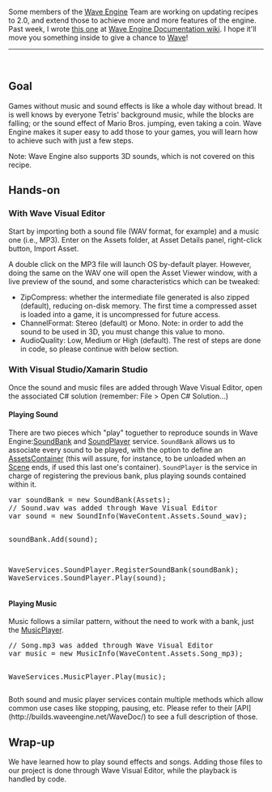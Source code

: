 Some members of the [Wave Engine](https://waveengine.net/) Team are working on updating recipes to 2.0, and extend those to achieve more and more features of the engine. Past week, I wrote [this one](https://github.com/WaveEngine/Documentation/wiki/Play-Sound-%28Sound-Effects-%26-Themes%29) at [Wave Engine Documentation wiki](https://github.com/WaveEngine/Documentation/wiki). I hope it'll move you something inside to give a chance to [Wave](https://waveengine.net/Downloads)!

* * *

&nbsp;

## Goal

Games without music and sound effects is like a whole day without bread. It is well knows by everyone Tetris' background music, while the blocks are falling; or the sound effect of Mario Bros. jumping, even taking a coin. Wave Engine makes it super easy to add those to your games, you will learn how to achieve such with just a few steps.

Note: Wave Engine also supports 3D sounds, which is not covered on this recipe.

## [](https://github.com/WaveEngine/Documentation/wiki/Play-Sound-%28Sound-Effects-%26-Themes%29#hands-on)Hands-on

### [](https://github.com/WaveEngine/Documentation/wiki/Play-Sound-%28Sound-Effects-%26-Themes%29#with-wave-visual-editor)With Wave Visual Editor

Start by importing both a sound file (WAV format, for example) and a music one (i.e., MP3). Enter on the Assets folder, at Asset Details panel, right-click button, Import Asset.

A double click on the MP3 file will launch OS by-default player. However, doing the same on the WAV one will open the Asset Viewer window, with a live preview of the sound, and some characteristics which can be tweaked:

*   ZipCompress: whether the intermediate file generated is also zipped (default), reducing on-disk memory. The first time a compressed asset is loaded into a game, it is uncompressed for future access.
*   ChannelFormat: Stereo (default) or Mono. Note: in order to add the sound to be used in 3D, you must change this value to mono.
*   AudioQuality: Low, Medium or High (default).
The rest of steps are done in code, so please continue with below section.

### [](https://github.com/WaveEngine/Documentation/wiki/Play-Sound-%28Sound-Effects-%26-Themes%29#with-visual-studioxamarin-studio)With Visual Studio/Xamarin Studio

Once the sound and music files are added through Wave Visual Editor, open the associated C# solution (remember: File > Open C# Solution...)

#### [](https://github.com/WaveEngine/Documentation/wiki/Play-Sound-%28Sound-Effects-%26-Themes%29#playing-sound)Playing Sound

There are two pieces which "play" toguether to reproduce sounds in Wave Engine:[SoundBank](http://builds.waveengine.net/WaveDoc/index.html#topic_0000000000000F9C.html) and [SoundPlayer](http://builds.waveengine.net/WaveDoc/index.html#topic_0000000000000EF5.html) service. `SoundBank` allows us to associate every sound to be played, with the option to define an [AssetsContainer](http://builds.waveengine.net/WaveDoc/index.html#topic_0000000000000DFD.html) (this will assure, for instance, to be unloaded when an [Scene](http://builds.waveengine.net/WaveDoc/index.html#topic_0000000000000DCA.html) ends, if used this last one's container). `SoundPlayer` is the service in charge of registering the previous bank, plus playing sounds contained within it.
<div class="highlight highlight-source-cs">
<pre><span class="pl-k">var</span> soundBank = <span class="pl-k">new</span> SoundBank(Assets);
<span class="pl-c">// Sound.wav was added through Wave Visual Editor</span>
<span class="pl-k">var</span> sound = <span class="pl-k">new</span> SoundInfo(WaveContent.Assets.Sound_wav);

soundBank.Add(sound);

WaveServices.SoundPlayer.RegisterSoundBank(soundBank);
WaveServices.SoundPlayer.Play(sound);</pre>
</div>

#### [](https://github.com/WaveEngine/Documentation/wiki/Play-Sound-%28Sound-Effects-%26-Themes%29#playing-music)Playing Music

Music follows a similar pattern, without the need to work with a bank, just the [MusicPlayer](http://builds.waveengine.net/WaveDoc/topic_0000000000000E65.html).
<div class="highlight highlight-source-cs">
<pre><span class="pl-c">// Song.mp3 was added through Wave Visual Editor</span>
<span class="pl-k">var</span> music = <span class="pl-k">new</span> MusicInfo(WaveContent.Assets.Song_mp3);

WaveServices.MusicPlayer.Play(music);</pre>
</div>
Both sound and music player services contain multiple methods which allow common use cases like stopping, pausing, etc. Please refer to their [API](http://builds.waveengine.net/WaveDoc/) to see a full description of those.

## [](https://github.com/WaveEngine/Documentation/wiki/Play-Sound-%28Sound-Effects-%26-Themes%29#wrap-up)Wrap-up

We have learned how to play sound effects and songs. Adding those files to our project is done through Wave Visual Editor, while the playback is handled by code.